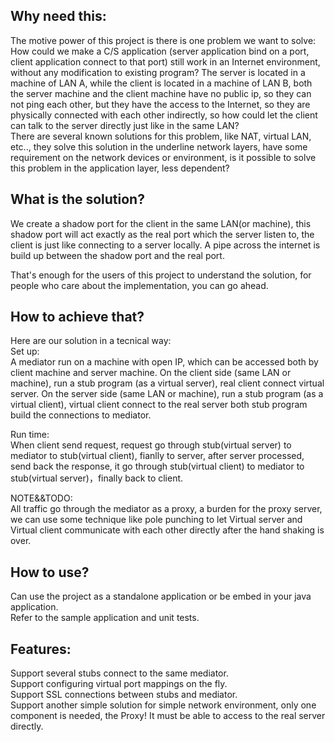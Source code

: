 Why need this:
----
The motive power of this project is there is one problem we want to solve:
<br>
How could we make a C/S application (server application bind on a port, client application connect to that port) still work in an Internet environment, without any modification to existing program? The server is located in a machine of LAN A, while the client is located in a machine of LAN B, both the server machine and the client machine have no public ip, so they can not ping each other, but they have the access to the Internet, so they are physically connected with each other indirectly, so how could let the client can talk to the server directly just like in the same LAN?
<br>
There are several known solutions for this problem, like NAT, virtual LAN, etc.., they solve this solution in the underline network layers, have some requirement on the network devices or environment, is it possible to solve this problem in the application layer, less dependent?

What is the solution?
----
We create a shadow port for the client in the same LAN(or machine), this shadow port will act exactly as the real port which the server listen to, the client is just like connecting to a server locally. A pipe across the internet is build up between the shadow port and the real port.

That's enough for the users of this project to understand the solution, for people who care about the implementation, you can go ahead.

How to achieve that?
----
Here are our solution in a tecnical way:<br>
Set up:<br>
A mediator run on a machine with open IP, which can be accessed both by client machine and server machine.
On the client side (same LAN or machine), run a stub program (as a virtual server), real client connect virtual server.
On the server side (same LAN or machine), run a stub program (as a virtual client), virtual client connect to the real server
both stub program build the connections to mediator.

Run time:<br>
When client send request, request go through stub(virtual server) to mediator to stub(virtual client), fianlly to server,
after server processed, send back the response, it go through stub(virtual client) to mediator to stub(virtual server)，finally back to client.

NOTE&&TODO:<br>
All traffic go through the mediator as a proxy, a burden for the proxy server, we can use some technique like pole punching to let Virtual server and Virtual client communicate with each other directly after the hand shaking is over.

How to use?
----
Can use the project as a standalone application or be embed in your java application.<BR>
Refer to the sample application and unit tests.

Features:
----
Support several stubs connect to the same mediator.<BR>
Support configuring virtual port mappings on the fly.<BR>
Support SSL connections between stubs and mediator. <BR>
Support another simple solution for simple network environment, only one component is needed, the Proxy! It must be able to access to the real server directly. <BR>

